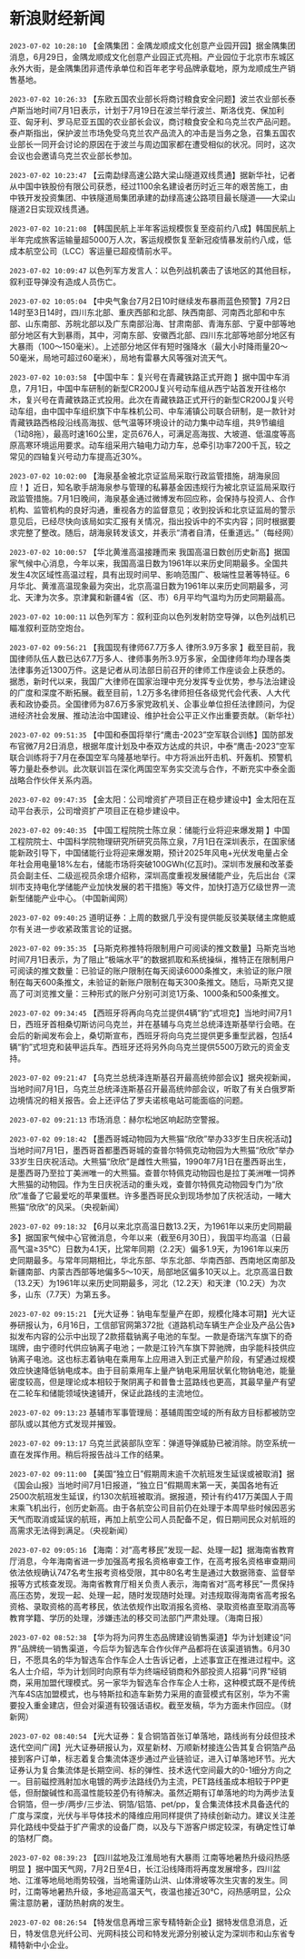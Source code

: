 # 新浪财经新闻
`2023-07-02 10:28:10` 【金隅集团：金隅龙顺成文化创意产业园开园】据金隅集团消息，6月29日，金隅龙顺成文化创意产业园正式亮相。产业园位于北京市东城区永外大街，是金隅集团非遗传承单位和百年老字号品牌承载地，原为龙顺成生产销售基地。

`2023-07-02 10:26:33` 【东欧五国农业部长将商讨粮食安全问题】波兰农业部长泰卢斯当地时间7月1日表示，计划于7月19日在波兰举行波兰、斯洛伐克、保加利亚、匈牙利、罗马尼亚五国的农业部长会议，商讨粮食安全和乌克兰农产品问题。泰卢斯指出，保护波兰市场免受乌克兰农产品流入的冲击是当务之急，召集五国农业部长一同开会讨论的原因在于波兰与周边国家都在遭受相似的状况。同时，这次会议也会邀请乌克兰农业部长参加。

`2023-07-02 10:23:47` 【云南勐绿高速公路大梁山隧道双线贯通】据新华社，记者从中国中铁股份有限公司获悉，经过1100余名建设者历时近三年的艰苦施工，由中铁开发投资集团、中铁隧道局集团承建的勐绿高速公路项目最长隧道——大梁山隧道2日实现双线贯通。

`2023-07-02 10:21:08` 【韩国民航上半年客运规模恢复至疫前约八成】韩国民航上半年完成旅客运输量超5000万人次，客运规模恢复至新冠疫情暴发前约八成，低成本航空公司（LCC）客运量已超疫情前水平。

`2023-07-02 10:09:47` 以色列军方发言人：以色列战机袭击了该地区的其他目标，叙利亚导弹没有造成人员伤亡。

`2023-07-02 10:05:04` 【中央气象台7月2日10时继续发布暴雨蓝色预警】7月2日14时至3日14时，四川东北部、重庆西部和北部、陕西南部、河南西北部和中东部、山东南部、苏皖北部以及广东南部沿海、甘肃南部、青海东部、宁夏中部等地部分地区有大到暴雨，其中，河南东部、安徽西北部、四川东北部等地部分地区有大暴雨（100～150毫米）。上述部分地区伴有短时强降水（最大小时降雨量20～50毫米，局地可超过60毫米），局地有雷暴大风等强对流天气。

`2023-07-02 10:03:58` 【中国中车：复兴号在青藏铁路正式开跑 】据中国中车消息，7月1日，中国中车研制的新型CR200J复兴号动车组从西宁站首发开往格尔木，复兴号在青藏铁路正式投用。此次在青藏铁路正式开行的新型CR200J复兴号动车组，由中国中车组织旗下中车株机公司、中车浦镇公司联合研制，是一款针对青藏铁路西格段沿线高海拔、低气温等环境设计的动力集中动车组，共9节编组（1动8拖），最高时速160公里，定员676人，可满足高海拔、大坡道、低温度等高原高寒环境运用要求。动车组采用六轴电力动力车，总牵引功率7200千瓦，较之常见的四轴复兴号动力车提高近30%。

`2023-07-02 10:02:00` 【海泉基金被北京证监局采取行政监管措施，胡海泉回应！】近日，知名歌手胡海泉参与管理的私募基金因违规行为被北京证监局采取行政监管措施。7月1日晚间，海泉基金通过微博发布回应称，会保持与投资人、合作机构、监管机构的良好沟通，重视各方的监督意见；收到投诉和北京证监局的警示意见后，已经尽快向该局如实汇报有关情况，指出投诉中的不实内容；同时根据要求完整了整改。随后，胡海泉转发该文，并表示“清者自清，任重道远。”（每经网）

`2023-07-02 10:00:57` 【华北黄淮高温接踵而来 我国高温日数创历史新高】据国家气候中心消息，今年以来，我国高温日数为1961年以来历史同期最多。全国共发生4次区域性高温过程，具有出现时间早、影响范围广、极端性显著等特征。6月华北、黄淮高温现象最为突出，北京高温日数为1961年以来历史同期最多，河北、天津为次多。京津冀和新疆4省（区、市）6月平均气温均为历史同期最高。

`2023-07-02 10:00:11` 以色列军方：叙利亚向以色列发射防空导弹，以色列战机已瞄准叙利亚防空炮台。

`2023-07-02 09:56:21` 【我国现有律师67.7万多人 律所3.9万多家 】截至目前，我国律师队伍人数已达67.7万多人、律师事务所3.9万多家，全国律师年均办理各类法律事务近1300万件。这是记者从司法部日前召开的律师工作座谈会上获悉的。据悉，新时代以来，我国广大律师在国家治理中充分发挥专业优势，参与法治建设的广度和深度不断拓展。截至目前，1.2万多名律师担任各级党代会代表、人大代表和政协委员。全国律师为87.6万多家党政机关、企事业单位担任法律顾问，为促进经济社会发展、推动法治中国建设、维护社会公平正义作出重要贡献。（新华社）

`2023-07-02 09:51:35` 【中国和泰国将举行“鹰击-2023”空军联合训练】国防部发布官微7月2日消息，根据年度计划及中泰双方达成的共识，中泰“鹰击-2023”空军联合训练将于7月在泰国空军乌隆基地举行。中方将派出歼击机、歼轰机、预警机等力量赴泰参训。此次联训旨在深化两国空军务实交流与合作，不断充实中泰全面战略合作伙伴关系内涵。

`2023-07-02 09:47:35` 【金太阳：公司增资扩产项目正在稳步建设中】金太阳在互动平台表示，公司增资扩产项目正在稳步建设中。

`2023-07-02 09:40:35` 【中国工程院院士陈立泉：储能行业将迎来爆发期 】中国工程院院士、中国科学院物理研究所研究员陈立泉，7月1日在深圳表示，在国家储能新政引导下，中国储能行业将迎来爆发期，预计2025年风电+光伏发电量占全年社会用电量18%左右，储能市场将突破100GWh(亿瓦时)。深圳市发展和改革委员会副主任、二级巡视员余璟介绍称，深圳高度重视发展储能产业，先后出台《深圳市支持电化学储能产业加快发展的若干措施》等文件，加快打造万亿级世界一流新型储能产业中心。（中国新闻网）

`2023-07-02 09:40:25` 道明证券：上周的数据几乎没有提供能反驳美联储主席鲍威尔有关进一步收紧政策言论的证据。

`2023-07-02 09:35:35` 【马斯克称推特将限制用户可阅读的推文数量】马斯克当地时间7月1日表示，为了阻止“极端水平”的数据抓取和系统操纵，推特正在限制用户可阅读的推文数量：已验证的账户限制在每天阅读6000条推文，未验证的账户限制在每天600条推文，未验证的新账户限制在每天300条推文。随后，马斯克又提高了可浏览推文量：三种形式的账户分别可浏览1万条、1000条和500条推文。

`2023-07-02 09:34:45` 【西班牙将再向乌克兰提供4辆“豹”式坦克】当地时间7月1日，西班牙首相桑切斯访问乌克兰，并在基辅与乌克兰总统泽连斯基举行会晤。在会后的新闻发布会上，桑切斯宣布，西班牙将向乌克兰提供更多重型武器，包括4辆“豹”式坦克和装甲运兵车。西班牙还将另外向乌克兰提供5500万欧元的资金支持。

`2023-07-02 09:21:47` 【乌克兰总统泽连斯基召开最高统帅部会议】据央视新闻，当地时间7月1日，乌克兰总统泽连斯基召开最高统帅部会议，听取了有关白俄罗斯边境情况的相关报告。会上还评估了罗夫诺核电站可能面临的问题。

`2023-07-02 09:21:13` 市场消息：赫尔松地区响起防空警报。

`2023-07-02 09:18:42` 【墨西哥城动物园为大熊猫“欣欣”举办33岁生日庆祝活动】当地时间7月1日，墨西哥首都墨西哥城的查普尔特佩克动物园为大熊猫“欣欣”举办33岁生日庆祝活动。大熊猫“欣欣”是雌性大熊猫，1990年7月1日在墨西哥出生，是墨西哥乃至拉丁美洲唯一的大熊猫。查普尔特佩克动物园也是拉丁美洲唯一饲养大熊猫的动物园。作为生日庆祝活动的重头戏，查普尔特佩克动物园专门为“欣欣”准备了它最爱吃的苹果蛋糕。许多墨西哥民众到现场参加了庆祝活动，一睹大熊猫“欣欣”的风采。（央视新闻）

`2023-07-02 09:18:32` 【6月以来北京高温日数13.2天，为1961年以来历史同期最多】据国家气候中心官微消息，今年以来（截至6月30日），我国平均高温（日最高气温≥35℃）日数为4.1天，比常年同期（2.2天）偏多1.9天，为1961年以来历史同期最多。与常年同期相比，华北东部、华东北部、华南西部、西南地区南部及新疆南部、内蒙古西部等地偏多5～10天，局部地区偏多10天以上。北京高温日数（13.2天）为1961年以来历史同期最多，河北（12.2天）和天津（10.2天）为次多，山东（7.7天）为第五多。

`2023-07-02 09:15:21` 【光大证券：钠电车型量产在即，规模化降本可期】光大证券研报认为，6月16日，工信部官网第372批《道路机动车辆生产企业及产品公告》拟发布内容的公示中出现了2款搭载钠离子电池的车型。一款是奇瑞汽车旗下的奇瑞牌，由宁德时代供应钠离子电池；一款是江铃汽车旗下羿驰牌，由孚能科技供应钠离子电池。这也标志着钠电在乘用车上应用进入到正式量产阶段，有望通过规模效应快速降低钠电成本。由于目前乘用车上量产钠电采用层状氧化物钠电池，能量密度较高，但是理论成本相较于聚阴离子和普鲁士蓝路线也更高，其最早量产有望在二轮车和储能领域快速铺开，保证此路线的主流地位。

`2023-07-02 09:13:23` 基辅市军事管理局：基辅周围空域的所有敌方目标都被防空部队或以其他方式发现并摧毁。

`2023-07-02 09:13:17` 乌克兰武装部队空军：弹道导弹威胁已被消除。防空系统一直在发挥作用。稍后将报告战斗工作的结果。

`2023-07-02 09:11:00` 【美国“独立日”假期周末逾千次航班发生延误或被取消】据《国会山报》当地时间7月1日报道，“独立日”假期周末第一天，美国各地有近2500次航班发生延误，约130次航班被取消。据报道，预计有约417万美国人于周末乘飞机出行，创历史新高。由于各航空公司目前仍在处理于本周早些时候因恶劣天气而取消或延误的航班，再加上航空公司人员配备不足，假日期间民众对航班的高需求无法得到满足。（央视新闻）

`2023-07-02 09:05:16` 【海南：对“高考移民”发现一起、处理一起】据海南省教育厅消息，今年海南省进一步加强高考报名资格审查工作，在高考报名资格审查期间依法依规确认747名考生报考资格受限，其中80名考生是通过大数据筛查、监督举报等方式核查发现。海南省教育厅相关负责人表示，海南省对“高考移民”一贯保持高压态势，发现一起、处理一起，随时发现随时处理。对违规取得海南省高考报名资格、录取资格的高考移民，依法依规作出取消报名资格、录取资格直至取消高等教育学籍、学历的处理，涉嫌违法的移交司法部门严肃处理。（海南日报）

`2023-07-02 08:52:38` 【华为将为问界生态品牌建设销售渠道】华为计划建设“问界”品牌统一销售渠道，今后华为智选车合作伙伴产品都将在该渠道销售。6月30日，不愿具名的华为智选车合作车企人士告诉记者，上述事宜正在推进过程中。这名人士介绍，华为计划同时向原有华为终端经销商和外部投资人招募“问界”经销商，采用加盟代理模式。另一家华为智选车合作车企人士称，这种模式既不是传统汽车4S店加盟模式，也与特斯拉和造车新势力采用的直营模式有区别，华为不需要投入重金建店，但会对渠道有较强话语权。截至发稿，华为方面未作回应。（财新网）

`2023-07-02 08:40:54` 【光大证券：复合铜箔首张订单落地，路线尚有分歧但技术迭代空间广阔】光大证券研报认为，双星新材、万顺新材接连公告其复合铜箔产品接到客户订单，标志着复合集流体逐步通过产业链验证，进入订单落地环节。光大证券认为复合集流体是长期空间、标的弹性、技术迭代空间最大的0-1细分方向之一。目前磁控溅射加水电镀的两步法路线仍为主流，PET路线虽成本相较于PP更低，但耐酸碱性和高温性能较差仍有待解决。虽然近期有订单落地的均为两步法复合铜箔，但一步/两步/三步法、铜箔/铝箔、pet/pp，复合集流体技术具备迭代的广度与深度，光伏与半导体技术的降维应用同样提供了持续创新动力。建议关注差异化路线中受益于扩产需求的设备厂商，以及与下游客户绑定较深，有确定性订单的箔材厂商。

`2023-07-02 08:39:23` 【四川盆地及江淮局地有大暴雨 江南等地暑热升级闷热感明显 】据中国天气网，7月2日至4日，长江沿线降雨将再度发展增多，四川盆地、江淮等地局地雨势较强，当地需谨防山洪、山体滑坡等次生灾害的发生。同时，江南等地暑热升级，多地迎高温天气，夜温也接近30℃，闷热感明显，公众需注意防暑，谨防热射病的发生。

`2023-07-02 08:26:54` 【特发信息再增三家专精特新企业】据特发信息消息，近日，特发信息光纤公司、光网科技公司和特发光源分别被认定为深圳市和山东省专精特新中小企业。

